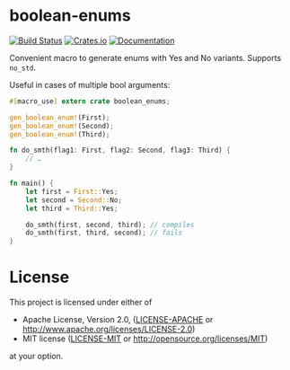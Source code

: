 # boolean-enums

[![Build Status](https://travis-ci.org/dmnsafonov/boolean-enums.svg?branch=master)](https://travis-ci.org/dmnsafonov/boolean-enums)
[![Crates.io](https://img.shields.io/crates/v/boolean-enums.svg)](https://crates.io/crates/boolean-enums)
[![Documentation](https://docs.rs/boolean-enums/badge.svg)](https://docs.rs/boolean-enums)

Convenient macro to generate enums with Yes and No variants.
Supports `no_std`.

Useful in cases of multiple bool arguments:
```rust
#[macro_use] extern crate boolean_enums;

gen_boolean_enum!(First);
gen_boolean_enum!(Second);
gen_boolean_enum!(Third);

fn do_smth(flag1: First, flag2: Second, flag3: Third) {
    // …
}

fn main() {
    let first = First::Yes;
    let second = Second::No;
    let third = Third::Yes;

    do_smth(first, second, third); // compiles
    do_smth(first, third, second); // fails
}
```

# License

This project is licensed under either of

 * Apache License, Version 2.0, ([LICENSE-APACHE](LICENSE-APACHE) or
   http://www.apache.org/licenses/LICENSE-2.0)
 * MIT license ([LICENSE-MIT](LICENSE-MIT) or
   http://opensource.org/licenses/MIT)

at your option.
